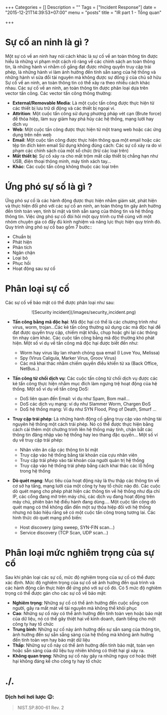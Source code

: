 +++
Categories = []
Description = ""
Tags = ["Incident Response"]
date = "2015-12-21T14:39:53+07:00"
menu = "posts"
title = "IR part 1 - Tổng quan"

+++

# Sự cố an ninh là gì ?

Một sự có về an ninh hay nói cách khác là sự cố về an toàn thông tin được hiểu là những vi phạm một cách rõ ràng về các chính sách an toàn thông tin, là những hành vi nhằm cố gắng đạt được những quyền truy cập trái phép, là những hành vi làm ảnh hưởng đến tính sẵn sang của hệ thống và những hành vi sửa đổi tài nguyên mà không được sự đồng ý của chủ sở hữu
Sự cố về an ninh, an toàn thông tin có thể xảy ra theo nhiều cách khác nhau. Các sự cố về an ninh, an toàn thông tin được phân loại dựa trên vector tấn công. Các vector tấn công thông thường:

- **External/Removable Media**: Là một cuộc tấn công được thực hiện từ các thiết bị lưu trữ di động và các thiết bị ngoại vi.
- **Attrition**: Một cuộc tấn công sử dụng phương pháp vét cạn (Brute force) để thỏa hiệp, làm suy giảm hay phá hủy các hệ thống, mạng lưới hay dịch vụ 
- **Web**: Một cuộc tấn công được thực hiện từ một trang web hoặc các ứng dụng trên nền web
- **Email**: Một cuộc tấn công được thực hiện thông qua một email hoặc các tệp tin đích kèm email
Sử dụng không đúng cách: Các sự cố xảy ra do vi phạm các chính sách của một sổ chức (trừ các loại trên)
- **Mất thiết bị**: Sự cố xảy ra cho mất trộm mất cắp thiết bị chẳng hạn như USB, điện thoại thông minh, máy tính xách tay…
-  **Khác**: Các cuộc tấn công không thuộc các loại trên

# Ứng phó sự số là gì ?

Ứng phó sự cố là các hành động được thực hiện nhằm giám sát, phát hiện và thực hiện đối phó với các sự cố an ninh, an toàn thông tin gây ảnh hưởng đến tính toàn vẹn, tính bí mật và tính sẵn sang của thông tin và hệ thống thông tin. Việc ứng phó sự cố đòi hỏi một quy trình cụ thể cùng với một nhóm chuyên gia có đầy đủ kinh nghiệm và năng lực thực hiện quy trình đó.
Quy trình ứng phó sự cố bao gồm 7 bước::

- Chuẩn bị
- Phát hiện
- Phân tích
- Ngăn chặn
- Loại  bỏ
- Phục hồi
- Hoạt động sau sự cố

# Phân loại sự cố

Các sự cố về bảo mật có thể được phân loại như sau:

<center>![Security incident](/images/security_incident.png)</center>

- **Tấn công bằng mã độc hại**: Mã độc hại có thể là các chương trình như virus, worm, trojan…Các kẻ tấn công thường sử dụng các mã độc hại để đạt được quyền truy cập, chiếm mật khẩu, chụp hoặc ghi lại các thông tin nhạy cảm khác. Các cuộc tấn công bằng mã độc thường khó phát hiện. Một số ví dụ về tấn công mã độc hại được biết đến như:

	* Worm hay virus lây lan nhanh chóng qua email (I Love You, Melissa)
	* Spy (Virus Caligula, Marker Virus, Groov Virus)
	* Các mã khai thác nhằm chiếm quyền điều khiển từ xa (Back Office, NetBus..)

- **Tấn công từ chối dịch vụ**: Các cuộc tấn công từ chối dịch vụ được các kẻ tấn công thực hiện nhằm mục đích làm ngưng trệ hoạt động của hệ thống. Một số ví dụ về tấn công DoS:
	* DoS liên quan đến Email: ví dụ như Spam, Bom mail…
	* DoS các dịch vụ mạng: ví dụ như Slammer Worm, Chargen ĐoS
	* DoS hệ thống mạng: Ví dụ như SYN Flood, Ping of Death, Smurf …

- **Truy cập trái phép**: Là những hành động cố gắng truy cập vào những tài nguyên hệ thống một cách trái phép. Nó có thể được thực hiện bằng cách cài thêm một chường trình lên hệ thống máy tính, chặn bắt các thông tin đăng nhập vào hệ thống hay leo thang đặc quyền… Một số ví dụ về truy cập trái phép:

	* Nhân viên ăn cắp các thông tin bí mật
	* Truy cập vào hệ thống bằng tài khoản của cựu nhân viên
	* Truy cập trái phép vào tài khoản của người quản trị hệ thống
	* Truy cập vào hệ thống trái phép bằng cách khai thác các lỗ hổng trong hệ thống

- **Dò quét mạng**: Mục tiêu của hoạt động này là thu thập các thông tin về cơ sở hạ tầng, mạng lưới của một công ty hay tổ chức nào đó. Các cuộc dò quét mạng cho phép phát hiện các thông tin về hệ thống như địa chỉ IP, các cổng đang mở trên máy chủ, các dịch vụ đang hoạt động trên máy chủ, phiên bản hệ điều hành đang dùng…. Một cuộc tấn công dò quét mạng có thể không dẫn đến một sự thỏa hiệp đối với hệ thống nhưng nó báo hiệu rằng sẽ có một cuộc tấn công trong tương lai. Các hình thức dò quét mạng phổ biến:

	* Host discovery (ping sweep, SYN-FIN scan…)
	* Service discovery (TCP Scan, UDP scan…)

# Phân loại mức nghiêm trọng của sự cố

Sau khi phân loại các sự cố, mức độ nghiêm trọng của sự cố có thể được xác định. Mức độ nghiêm trọng của sự cố sẽ ảnh hưởng đến quá trình và các hành động cần thực hiện để ứng phó với sự cố đó. Có 5 mức độ nghiêm trọng có thể được gán cho các sự cố về bảo mật:

- **Nghiêm trọng**: Những sự cố có thể ảnh hưởng đến cuộc sống con người, gây ra mất mát về tài nguyên mà không thể khôi phục
- **Cao**: Những sự cố này có thể ảnh hưởng đến tính toàn vẹn hoặc bảo mật của dữ liệu, nó có thể gây thiệt hại về kinh doanh, danh tiếng cho một công ty hay tổ chức
- **Trung bình**: Những sự cố này ảnh hưởng đến sự sắn sang của thông tin, ảnh hưởng đến sự sẵn sẵng sàng của hệ thống mà không ảnh hưởng đến tính toàn vẹn hay bảo mật dữ liệu
- **Thấp**: Những sự cố này có thể ảnh hưởng đến tính bảo mật, toàn vẹn hoặc sẵn sàng của dữ liệu tuy nhiên không có thiệt hại gì xảy ra.
- **Không quan trọng**: Những sự cố này gây ra những nguy cơ hoặc thiệt hại không đáng kể cho công ty hay tổ chức

# ./.
### Dịch hơi hơi lược   :wink::

> NIST.SP.800-61 Rev. 2
